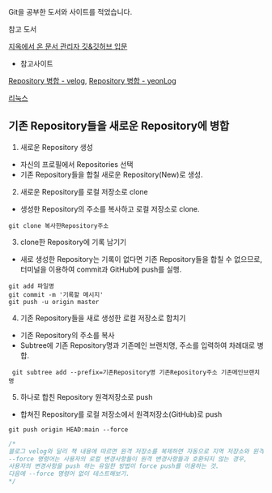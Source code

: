 Git을 공부한 도서와 사이트를 적었습니다.

참고 도서

[지옥에서 온 문서 관리자 깃&깃허브 입문](https://www.google.co.kr/books/edition/Do_it_%EC%A7%80%EC%98%A5%EC%97%90%EC%84%9C_%EC%98%A8_%EB%AC%B8%EC%84%9C_%EA%B4%80%EB%A6%AC%EC%9E%90/W6HFDwAAQBAJ?hl=ko&gbpv=0)

* 참고사이트

[Repository 병합 - velog](https://velog.io/@ejayjeon/Github-Repository%EB%93%A4-%EA%B9%94%EB%81%94%ED%95%98%EA%B2%8C-%ED%95%98%EB%82%98%EB%A1%9C-%ED%95%A9%EC%B9%98%EA%B8%B0), [Repository 병합 - yeonLog](https://yeonyeon.tistory.com/169)

[리눅스](https://veneas.tistory.com/category/OS/Linux)

## 기존 Repository들을 새로운 Repository에 병합

1. 새로운 Repository 생성
- 자신의 프로필에서 Repositories 선택
-  기존 Repository들을 합칠 새로운 Repository(New)로 생성.

2. 새로운 Repository를 로컬 저장소로 clone
- 생성한 Repository의 주소를 복사하고 로컬 저장소로 clone.

` git clone 복사한Repository주소 `

3. clone한 Repository에 기록 남기기
- 새로 생성한 Repository는 기록이 없다면 기존 Repository들을 합칠 수 없으므로, 터미널을 이용하여 commit과 GitHub에 push를 실행.

```
git add 파일명
git commit -m '기록할 메시지'
git push -u origin master
```

4. 기존 Repository들을 새로 생성한 로컬 저장소로 합치기
- 기존 Repository의 주소를 복사
- Subtree에 기존 Repository명과 기존메인 브랜치명, 주소를 입력하여 차례대로 병합.

` git subtree add --prefix=기존Repository명 기존Repository주소 기존메인브랜치명`

5. 하나로 합친 Repository 원격저장소로 push
- 합쳐진 Repository를 로컬 저장소에서 원격저장소(GitHub)로 push 

` git push origin HEAD:main --force `
```c
/*
블로그 velog와 달리 책 내용에 따르면 원격 저장소를 복제하면 자동으로 지역 저장소와 원격저장소가 깃&깃허브 170 page.
--force 명령어는 사용자의 로컬 변경사항들이 원격 변경사항들과 호환되지 않는 경우,
사용자의 변경사항을 push 하는 유일한 방법이 force push를 이용하는 것.
다음에 --force 명령어 없이 테스트해보기.
*/

```

